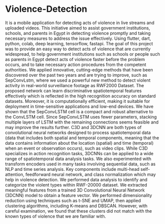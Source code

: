 # Violence-Detection
It is a mobile application for detecting acts of violence in live streams and uploaded videos. This initiative aimed to assist government institutions, schools, and parents in Egypt in detecting violence promptly and taking necessary measures to address the issue effectively. Using flutter, dart, python, colab, deep learning, tensorflow, fastapi.
The goal of this project was to provide an easy way to detect acts of violence that are
currently widespread, to help government institutions such as schools or people such as
parents in Egypt detect acts of violence faster before the problem occurs, and to take
necessary action procedures from the competent authorities.
We applied innovative, cutting-edge methods that have been discovered over the past two
years and are trying to improve, such as SepConvLstm, where we used a powerful new
method to detect violent activity in real-world surveillance footage as RWF2000 Dataset.
The proposed network can learn discriminative spatiotemporal features effectively which
is reflected in the high recognition accuracy on standard datasets. Moreover, it is
computationally efficient, making it suitable for deployment in time-sensitive applications
and low-end devices. We have shown that the SepConvLSTM cell is a compact and robust
alternative to the ConvLSTM cell. Since SepConvLSTM uses fewer parameters, stacking
multiple layers of LSTM with the remaining connections seems feasible and may improve
the results further.
C3D and 3DCNN are both types of convolutional neural networks designed to process
spatiotemporal data (data that includes both spatial and temporal components, meaning that
the data contains information about the location (spatial) and time (temporal) when an
event or observation occurs), such as video clips. While C3D specializes in action
recognition tasks, 3DCNNs can be applied to a wide range of spatiotemporal data analysis
tasks. We also experimented with transform encoders used in many tasks involving
sequential data, such as NLP and time series analysis. Key components include multi-head
self-attention, feedforward neural network, and class normalization which may help in
violence detection.
We performed data analysis to identify and categorize the violent types within RWF-20000
dataset. We extracted meaningful features from a trained 3D Convolutional Neural
Network (3DCNN) model to obtain a feature vector. We performed dimensionality
reduction using techniques such as t-SNE and UMAP, then applied clustering algorithms,
including K-means and DBSCAN. However, with careful examination, we found that these
clusters did not match with the known types of violence that we are familiar with.
